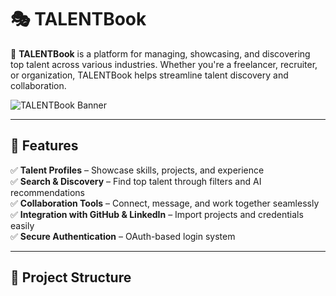 # 🎭 TALENTBook  

🚀 **TALENTBook** is a platform for managing, showcasing, and discovering top talent across various industries. Whether you're a freelancer, recruiter, or organization, TALENTBook helps streamline talent discovery and collaboration.  

![TALENTBook Banner](https://via.placeholder.com/1000x300?text=TALENTBook)  

---

## 📌 Features  
✅ **Talent Profiles** – Showcase skills, projects, and experience  
✅ **Search & Discovery** – Find top talent through filters and AI recommendations  
✅ **Collaboration Tools** – Connect, message, and work together seamlessly  
✅ **Integration with GitHub & LinkedIn** – Import projects and credentials easily  
✅ **Secure Authentication** – OAuth-based login system  

---

## 📂 Project Structure  
